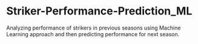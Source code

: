 # Striker-Performance-Prediction_ML
Analyzing performance of strikers in previous seasons using Machine Learning approach and then predicting performance for next season.
